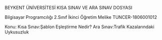  

 
BEYKENT ÜNİVERSİTESİ
KISA SINAV VE ARA SINAV DOSYASI

Bilgisayar Programcılığı
2.Sınıf İkinci Öğretim
Melike TUNCER-1806001012


Konu:
Kısa Sınav:Şablon Eşleştirme Nedir?
Ara Sınav:Trafik Kazalarındaki Uykusuzluk
